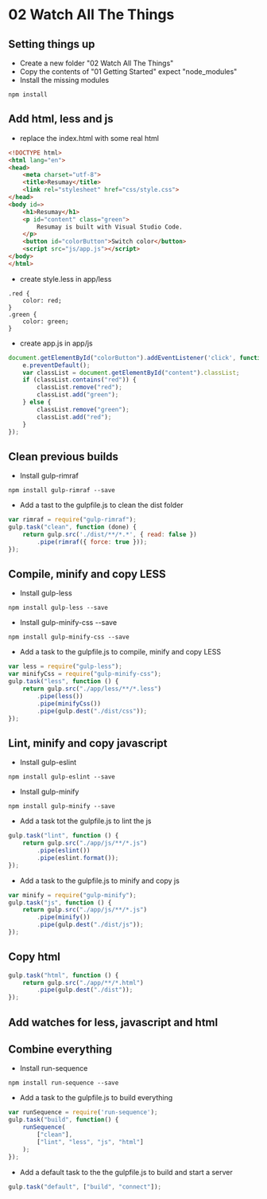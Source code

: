 # 02 Watch All The Things

## Setting things up

- Create a new folder "02 Watch All The Things"
- Copy the contents of "01 Getting Started" expect "node_modules"
- Install the missing modules
```shell
npm install
```

## Add html, less and js

- replace the index.html with some real html
```html
<!DOCTYPE html>
<html lang="en">
<head>
	<meta charset="utf-8">
	<title>Resumay</title>
	<link rel="stylesheet" href="css/style.css">
</head>
<body id=>
	<h1>Resumay</h1>
	<p id="content" class="green">
		Resumay is built with Visual Studio Code.
	</p>
	<button id="colorButton">Switch color</button>
	<script src="js/app.js"></script>
</body>
</html>
```

- create style.less in app/less
```less
.red {
	color: red;
}
.green {
	color: green;
}
```

- create app.js in app/js
```javascript
document.getElementById("colorButton").addEventListener('click', function(e) {
    e.preventDefault();
    var classList = document.getElementById("content").classList; 
    if (classList.contains("red")) {
        classList.remove("red");
        classList.add("green");
    } else {
        classList.remove("green");
        classList.add("red");
    }
});
```

## Clean previous builds

- Install gulp-rimraf
```shell
npm install gulp-rimraf --save
```

- Add a tast to the gulpfile.js to clean the dist folder
```javascript
var rimraf = require("gulp-rimraf");
gulp.task("clean", function (done) {
    return gulp.src('./dist/**/*.*', { read: false })
        .pipe(rimraf({ force: true }));
});
```

## Compile, minify and copy LESS

- Install gulp-less
```shell
npm install gulp-less --save
```

- Install gulp-minify-css --save
```shell
npm install gulp-minify-css --save
```

- Add a task to the gulpfile.js to compile, minify and copy LESS
```javascript
var less = require("gulp-less");
var minifyCss = require("gulp-minify-css");
gulp.task("less", function () {
    return gulp.src("./app/less/**/*.less")
        .pipe(less())
        .pipe(minifyCss())
        .pipe(gulp.dest("./dist/css"));
});
```

## Lint, minify and copy javascript

- Install gulp-eslint
```shell
npm install gulp-eslint --save
```

- Install gulp-minify
```shell
npm install gulp-minify --save
```

- Add a task tot the gulpfile.js to lint the js
```javascript
gulp.task("lint", function () {
    return gulp.src("./app/js/**/*.js")
        .pipe(eslint())
        .pipe(eslint.format()); 
});
```

- Add a task to the gulpfile.js to minify and copy js
```javascript
var minify = require("gulp-minify");
gulp.task("js", function () {
    return gulp.src("./app/js/**/*.js")
        .pipe(minify())
        .pipe(gulp.dest("./dist/js"));
});
```

## Copy html

```javascript
gulp.task("html", function () {
    return gulp.src("./app/**/*.html")
        .pipe(gulp.dest("./dist"));
});
```

## Add watches for less, javascript and html

## Combine everything

- Install run-sequence
```shell
npm install run-sequence --save
```

- Add a task to the gulpfile.js to build everything
```javascript
var runSequence = require('run-sequence');
gulp.task("build", function() {
    runSequence(
        ["clean"],
        ["lint", "less", "js", "html"]
    );
});
```

- Add a default task to the the gulpfile.js to build and start a server
```javascript
gulp.task("default", ["build", "connect"]);
```